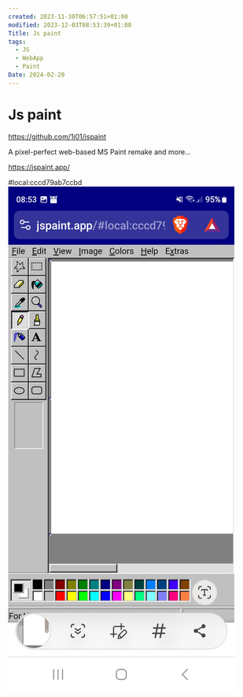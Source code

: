 ```yaml
---
created: 2023-11-30T06:57:51+01:00
modified: 2023-12-03T08:53:39+01:00
Title: Js paint
tags:
  - JS
  - WebApp
  - Paint
Date: 2024-02-20
---
```


# Js paint

https://github.com/1j01/jspaint

A pixel-perfect web-based MS Paint remake and more...

https://jspaint.app/

#local:cccd79ab7ccbd
![Image](_asset/2023-11-30_Js%20paint_image_1.jpg)

